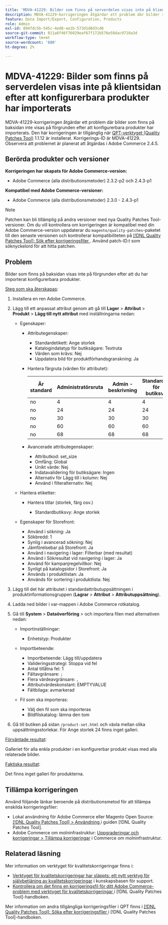 ```yaml
---
title: 'MDVA-41229: Bilder som finns på serverdelen visas inte på klientsidan efter att konfigurerbara produkter har importerats'
description: MDVA-41229-korrigeringen åtgärdar ett problem där bilder som finns på baksidan inte visas på förgrunden efter att konfigurerbara produkter har importerats. Den här korrigeringen är tillgänglig när [QPT-verktyget (Quality Patches Tool)](https://experienceleague.adobe.com/en/docs/commerce-operations/tools/quality-patches-tool/quality-patches-tool-to-self-serve-quality-patches) 1.1.12 är installerat. Korrigerings-ID är MDVA-41229. Observera att problemet är planerat att åtgärdas i Adobe Commerce 2.4.5.
feature: Data Import/Export, Configuration, Products
role: Admin
exl-id: 894fdc5b-545c-4ed8-ae1b-573d1d8d3cd6
source-git-commit: 011a6f46f76029eaf67f172b576e58dac9710a3d
workflow-type: tm+mt
source-wordcount: '680'
ht-degree: 2%

---
```


# MDVA-41229: Bilder som finns på serverdelen visas inte på klientsidan efter att konfigurerbara produkter har importerats

MDVA-41229-korrigeringen åtgärdar ett problem där bilder som finns på baksidan inte visas på förgrunden efter att konfigurerbara produkter har importerats. Den här korrigeringen är tillgänglig när [QPT-verktyget (Quality Patches Tool)](https://experienceleague.adobe.com/en/docs/commerce-operations/tools/quality-patches-tool/quality-patches-tool-to-self-serve-quality-patches) 1.1.12 är installerat. Korrigerings-ID är MDVA-41229. Observera att problemet är planerat att åtgärdas i Adobe Commerce 2.4.5.

## Berörda produkter och versioner

**Korrigeringen har skapats för Adobe Commerce-version:**

* Adobe Commerce (alla distributionsmetoder) 2.3.2-p2 och 2.4.3-p1

**Kompatibel med Adobe Commerce-versioner:**

* Adobe Commerce (alla distributionsmetoder) 2.3.0 - 2.4.3-p1

>[!NOTE]
>
>Patchen kan bli tillämplig på andra versioner med nya Quality Patches Tool-versioner. Om du vill kontrollera om korrigeringen är kompatibel med din Adobe Commerce-version uppdaterar du `magento/quality-patches`-paketet till den senaste versionen och kontrollerar kompatibiliteten på [[!DNL Quality Patches Tool]: Sök efter korrigeringsfiler ](https://experienceleague.adobe.com/en/docs/commerce-operations/tools/quality-patches-tool/quality-patches-tool-to-self-serve-quality-patches). Använd patch-ID:t som söknyckelord för att hitta patchen.

## Problem

Bilder som finns på baksidan visas inte på förgrunden efter att du har importerat konfigurerbara produkter.

<u>Steg som ska återskapas</u>:

1. Installera en ren Adobe Commerce.
1. Lägg till ett anpassat attribut genom att gå till **Lager** > **Attribut** > **Produkt** > **Lägg till nytt attribut** med inställningarna nedan:

   * Egenskaper:
      * Attributegenskaper:

         * Standardetikett: Ange storlek
         * Katalogindatatyp för butiksägare: Textruta
         * Värden som krävs: Nej
         * Uppdatera bild för produktförhandsgranskning: Ja

      * Hantera färgruta (värden för attributet):

        | Är standard | Administratörsruta | Admin - beskrivning | Standardvy för butiksvy | Beskrivning av standardbutiksvy |
        |---|---|---|---|---|
        | no | 4 | 4 | 4 | 4 |
        | no | 24 | 24 | 24 | 24 |
        | no | 30 | 30 | 30 | 30 |
        | no | 60 | 60 | 60 | 60 |
        | no | 68 | 68 | 68 | 68 |

      * Avancerade attributegenskaper:

         * Attributkod: set_size
         * Omfång: Global
         * Unikt värde: Nej
         * Indatavalidering för butiksägare: Ingen
         * Alternativ för Lägg till i kolumn: Nej
         * Använd i filteralternativ: Nej

   * Hantera etiketter:

      * Hantera titlar (storlek, färg osv.)

         * Standardbutiksvy: Ange storlek

   * Egenskaper för Storefront:

      * Använd i sökning: Ja
      * Sökbredd: 1
      * Synlig i avancerad sökning: Nej
      * Jämförelsebar på Storefront: Ja
      * Använd i navigering i lager: Filterbar (med resultat)
      * Använd i Sökresultat vid navigering i lager: Ja
      * Använd för kampanjregelvillkor: Nej
      * Synligt på katalogsidor i Storefront: Ja
      * Används i produktlistan: Ja
      * Används för sortering i produktlista: Nej

1. Lägg till det här attributet i standardattributuppsättningen i produktinformationsgruppen (**Lagrar** > **Attribut** > **Attributuppsättning**).
1. Ladda ned bilder i var-mappen i Adobe Commerce rotkatalog.
1. Gå till **System** > **Dataöverföring** > och importera filen med alternativen nedan:

   * Importinställningar:

      * Enhetstyp: Produkter

   * Importbeteende:

      * Importbeteende: Lägg till/uppdatera
      * Valideringsstrategi: Stoppa vid fel
      * Antal tillåtna fel: 1
      * Fältavgränsare: `;`
      * Flera värdeavgränsare: `,`
      * Attributvärdeskonstant: EMPTYVALUE
      * Fältbilaga: avmarkerad

   * Fil som ska importeras:

      * Välj den fil som ska importeras
      * Bildfilskatalog: lämna den tom

1. Gå till butiken på sidan `/product-set.html` och växla mellan olika uppsättningsstorlekar. För Ange storlek 24 finns inget galleri.

<u>Förväntade resultat</u>:

Galleriet för alla enkla produkter i en konfigurerbar produkt visas med alla relaterade bilder.

<u>Faktiska resultat</u>:

Det finns inget galleri för produkterna.

## Tillämpa korrigeringen

Använd följande länkar beroende på distributionsmetod för att tillämpa enskilda korrigeringsfiler:

* Lokal användning för Adobe Commerce eller Magento Open Source: [[!DNL Quality Patches Tool] > Användning ](/help/tools/quality-patches-tool/usage.md) i guiden [!DNL Quality Patches Tool].
* Adobe Commerce om molninfrastruktur: [Uppgraderingar och korrigeringar > Tillämpa korrigeringar](https://experienceleague.adobe.com/docs/commerce-cloud-service/user-guide/develop/upgrade/apply-patches.html) i Commerce om molninfrastruktur.

## Relaterad läsning

Mer information om verktyget för kvalitetskorrigeringar finns i:

* [Verktyget för kvalitetskorrigeringar har släppts: ett nytt verktyg för självbetjäning av kvalitetskorrigeringar](https://experienceleague.adobe.com/en/docs/commerce-operations/tools/quality-patches-tool/quality-patches-tool-to-self-serve-quality-patches) i kunskapsbasen för support.
* [Kontrollera om det finns en korrigeringsfil för ditt Adobe Commerce-problem med verktyget för kvalitetskorrigeringar ](/help/tools/quality-patches-tool/patches-available-in-qpt/check-patch-for-magento-issue-with-magento-quality-patches.md) i [!DNL Quality Patches Tool]-handboken.

Mer information om andra tillgängliga korrigeringsfiler i QPT finns i [[!DNL Quality Patches Tool]: Söka efter korrigeringsfiler ](https://experienceleague.adobe.com/tools/commerce-quality-patches/index.html) i [!DNL Quality Patches Tool]-handboken.
